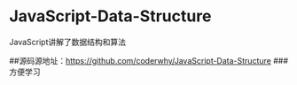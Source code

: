 # JavaScript-Data-Structure
JavaScript讲解了数据结构和算法

##源码源地址：https://github.com/coderwhy/JavaScript-Data-Structure
###方便学习